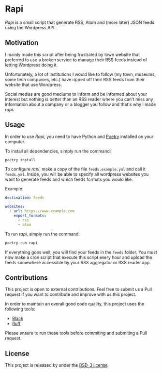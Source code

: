 # Rapi

_Rapi_ is a small script that generate RSS, Atom and (more later) JSON feeds using the Wordpress API.

## Motivation

I mainly made this script after being frustrated by town website that preferred to use a broken service to manage their RSS feeds instead of letting Wordpress doing it.

Unfortunately, a lot of institutions I would like to follow (my town, museums, some tech companies, etc.) have ripped off their RSS feeds from their website that use Wordpress.

Social medias are good mediums to inform and be informed about your interest but nothing is better than an RSS reader where you can't miss any information about a company or a blogger you follow and that's why I made _rapi_.

## Usage

In order to use _Rapi_, you need to have Python and [Poetry](https://python-poetry.org) installed on your computer.

To install all dependencies, simply run the command:

```bash
poetry install
```

To configure _rapi_, make a copy of the file `feeds.example.yml` and call it `feeds.yml`. Inside, you will be able to specify all wordpress websites you want to generate feeds and which feeds formats you would like.

Example:

```yaml
destination: feeds

websites:
  - url: https://www.example.com
    export_formats:
      - rss
      - atom
```

To run _rapi_, simply run the command:

```bash
poetry run rapi
```

If everything goes well, you will find your feeds in the `feeds` folder. You must now make a cron script that execute this script every hour and upload the feeds somewhere accessible by your RSS aggregator or RSS reader app.

## Contributions

This project is open to external contributions. Feel free to submit us a Pull request if you want to contribute and improve with us this project.

In order to maintain an overall good code quality, this project uses the following tools:

- [Black](https://black.readthedocs.io/en/stable/)
- [Ruff](https://beta.ruff.rs/docs/)

Please ensure to run these tools before commiting and submiting a Pull request.

## License

This project is released by under the [BSD-3 license](LICENSE).
